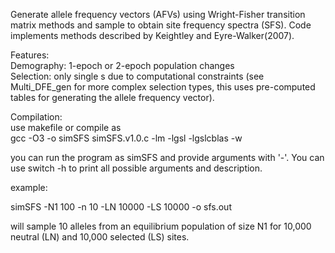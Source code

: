 Generate allele frequency vectors (AFVs) using Wright-Fisher transition matrix methods and sample
  to obtain site frequency spectra (SFS). Code implements methods described by Keightley and Eyre-Walker(2007).

  Features:   
  Demography: 1-epoch or 2-epoch population changes  
  Selection: only single s due to computational constraints (see Multi_DFE_gen for more complex selection types, this uses pre-computed tables for generating the allele frequency vector).  

  Compilation:    
  use makefile or compile as  
  gcc -O3 -o simSFS simSFS.v1.0.c -lm -lgsl -lgslcblas -w

  you can run the program as simSFS and provide arguments with '-'. You can use switch -h to print all possible     arguments and description.

example:

simSFS -N1 100 -n 10 -LN 10000 -LS 10000 -o sfs.out

will sample 10 alleles from an equilibrium population of size N1 for 10,000 neutral (LN) and 10,000 selected (LS) sites.